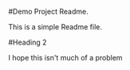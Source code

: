 #Demo Project Readme.

This is a simple Readme file.

#Heading 2

I hope this isn't much of a problem